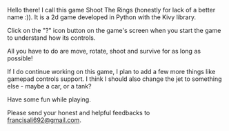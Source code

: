 Hello there! I call this game Shoot The Rings (honestly for lack of a better name :)). It is a 2d game developed in Python with the Kivy library.

Click on the "?" icon button on the game's screen when you start the game to understand how its controls.

All you have to do are move, rotate, shoot and survive for as long as possible!

If I do continue working on this game, I plan to add a few more things like gamepad controls support. I think I should also change the jet to something else - maybe a car, or a tank?

Have some fun while playing.

Please send your honest and helpful feedbacks to francisali692@gmail.com.